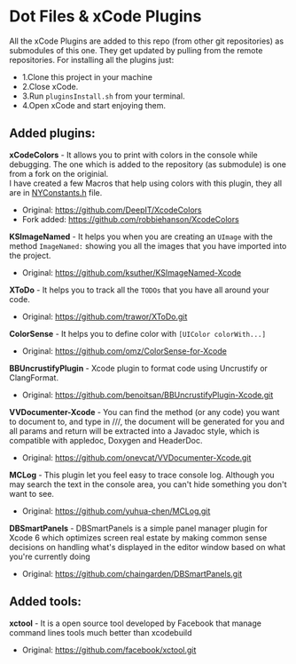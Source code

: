 Dot Files & xCode Plugins
================

All the xCode Plugins are added to this repo (from other git repositories) as submodules of this one. They get updated by pulling from the remote repositories. For installing all the plugins just:
*  1.Clone this project in your machine
*  2.Close xCode.
*  3.Run `pluginsInstall.sh` from your terminal.
*  4.Open xCode and start enjoying them.

Added plugins:
--------------
**xCodeColors** - It allows you to print with colors in the console while debugging. The one which is added to the repository (as submodule) is one from a fork on the originial.<br/>
I have created a few Macros that help using colors with this plugin, they all are in [NYConstants.h](https://github.com/nicoyuste/dotFiles-Plugins/blob/master/NYConstants.h) file.
*   Original: https://github.com/DeepIT/XcodeColors
*   Fork added: https://github.com/robbiehanson/XcodeColors

**KSImageNamed** - It helps you when you are creating an `UImage` with the method `ImageNamed:` showing you all the images that you have imported into the project.
*   Original: https://github.com/ksuther/KSImageNamed-Xcode

**XToDo** - It helps you to track all the `TODOs` that you have all around your code.
*   Original: https://github.com/trawor/XToDo.git

**ColorSense** - It helps you to define color with `[UIColor colorWith...]`
*   Original: https://github.com/omz/ColorSense-for-Xcode

**BBUncrustifyPlugin** - Xcode plugin to format code using Uncrustify or ClangFormat.
*   Original: https://github.com/benoitsan/BBUncrustifyPlugin-Xcode.git

**VVDocumenter-Xcode** - You can find the method (or any code) you want to document to, and type in ///, the document will be generated for you and all params and return will be extracted into a Javadoc style, which is compatible with appledoc, Doxygen and HeaderDoc.
*   Original: https://github.com/onevcat/VVDocumenter-Xcode.git

**MCLog** - This plugin let you feel easy to trace console log. Although you may search the text in the console area, you can't hide something you don't want to see. 
*   Original: https://github.com/yuhua-chen/MCLog.git

**DBSmartPanels** - DBSmartPanels is a simple panel manager plugin for Xcode 6 which optimizes screen real estate by making common sense decisions on handling what's displayed in the editor window based on what you're currently doing
*   Original: https://github.com/chaingarden/DBSmartPanels.git

Added tools:
--------------
**xctool** - It is a open source tool developed by Facebook that manage command lines tools much better than xcodebuild 
*   Original: https://github.com/facebook/xctool.git
